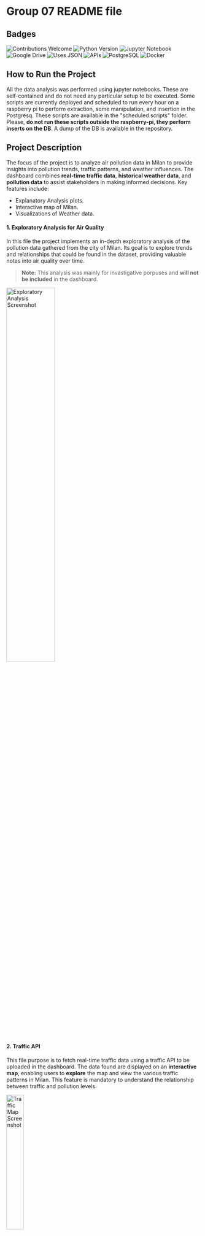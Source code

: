 # Group 07 README file

## Badges

![Contributions Welcome](https://img.shields.io/badge/Contributions-Welcome-brightgreen.svg)
![Python Version](https://img.shields.io/badge/Python-3.8%2B-blue.svg)
![Jupyter Notebook](https://img.shields.io/badge/Made%20with-Jupyter-blue.svg)
![Google Drive](https://img.shields.io/badge/Google%20Drive-Collaborative-yellow.svg)
![Uses JSON](https://img.shields.io/badge/Uses-JSON-blue.svg)
![APIs](https://img.shields.io/badge/API-Integrated-brightgreen.svg)
![PostgreSQL](https://img.shields.io/badge/Database-PostgreSQL-blue.svg)
![Docker](https://img.shields.io/badge/Container-Docker-blue.svg)


## How to Run the Project
All the data analysis was performed using jupyter notebooks. These are self-contained and do not need any particular setup to be executed.
Some scripts are currently deployed and scheduled to run every hour on a raspberry pi to perform extraction, some manipulation, and insertion in the Postgresq.
These scripts are available in the "scheduled scripts" folder. Please, **do not run these scripts outside the raspberry-pi, they perform inserts on the DB**. A dump of the DB is available in the repository.


## Project Description

The focus of the project is to analyze air pollution data in Milan to provide insights into pollution trends, traffic patterns, and weather influences. The dashboard combines **real-time traffic data**, **historical weather data**, and **pollution data** to assist stakeholders in making informed decisions. Key features include:
- Explanatory Analysis plots.
- Interactive map of Milan.
- Visualizations of Weather data.


#### 1. Exploratory Analysis for Air Quality 

In this file the project implements an in-depth exploratory analysis of the pollution data gathered from the city of Milan. Its goal is to explore trends and relationships that could be found in the dataset, providing valuable notes into air quality over time.

> **Note:** This analysis was mainly for invastigative porpuses and **will not be included** in the dashboard.

<img src="https://drive.google.com/uc?id=1CSzpXi49F-KWKQt86UcchywiWygFcocb" alt="Exploratory Analysis Screenshot" width="50%"/>

#### 2. Traffic API

This file purpose is to fetch real-time traffic data using a traffic API to be uploaded in the dashboard. The data found are displayed on an **interactive map**, enabling users to **explore** the map and view the various traffic patterns in Milan. This feature is mandatory to understand the relationship between traffic and pollution levels.

<img src="https://drive.google.com/uc?id=1-qF8CL0CnO1b5AHf4TVUyT4teeiZT_mR" alt="Traffic Map Screenshot" width="30%"/>

#### 3. Exploratory Analysis for Historical Weather Data

This part of code is responsible for Visualizating historical weather data of Milan, illustrating how weather patterns like humidity, wind speed, temperature, percipitation, cloud coverage correlate with air quality. It examines historical weather trends so that the dashboard can offer insights into seasonal pollution patterns as far as future forecasts. 


<img src="https://drive.google.com/uc?id=1_wqicieUhvVdzuA9tdQZ7n9Ea3fbQvqT" alt="Historical Weather Data Screenshot" width="50%"/>




## Authors

- lucas del Arco
- Zhichao Yao
- Liang Wang
- Pablo Arteaga
- Agostino Sorbo
- Konstantinos Markoulakis

